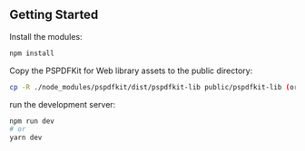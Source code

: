 ## Getting Started

Install the modules:

```bash
npm install
```

Copy the PSPDFKit for Web library assets to the public directory:

```bash
cp -R ./node_modules/pspdfkit/dist/pspdfkit-lib public/pspdfkit-lib (or you can copy it manually)
```

run the development server:

```bash
npm run dev
# or
yarn dev
```
